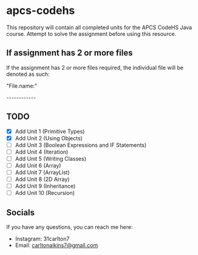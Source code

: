 # apcs-codehs
This repository will contain all completed units for the APCS CodeHS Java course. Attempt to solve the assignment before using this resource.

## If assignment has 2 or more files
If the assignment has 2 or more files required, the individual file will be denoted as such:

"File.name:"

_-_-_-_-_-_-_-_-_-_-_-_-

## TODO
- [X] Add Unit 1 (Primitive Types)
- [X] Add Unit 2 (Using Objects)
- [ ] Add Unit 3 (Boolean Expressions and IF Statements)
- [ ] Add Unit 4 (Iteration)
- [ ] Add Unit 5 (Writing Classes)
- [ ] Add Unit 6 (Array)
- [ ] Add Unit 7 (ArrayList)
- [ ] Add Unit 8 (2D Array)
- [ ] Add Unit 9 (Inheritance)
- [ ] Add Unit 10 (Recursion)

## Socials
If you have any questions, you can reach me here:

- Instagram: 31carlton7
- Email: carltonaikins7@gmail.com
